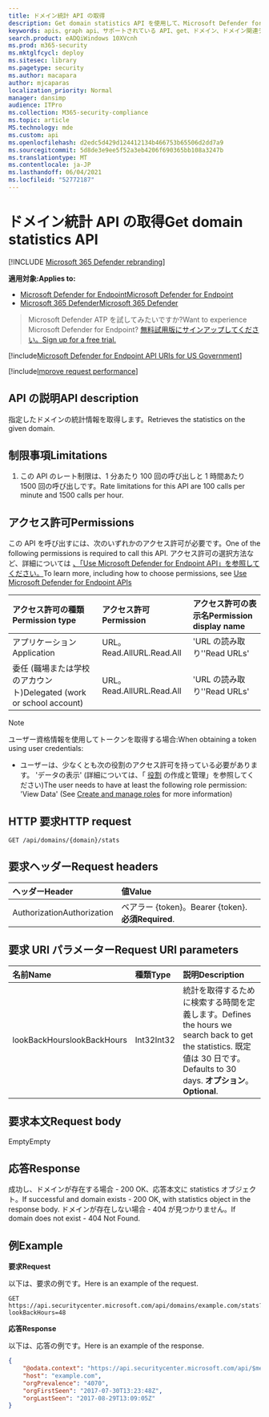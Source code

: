 ```yaml
---
title: ドメイン統計 API の取得
description: Get domain statistics API を使用して、Microsoft Defender for Endpoint の特定のドメインの統計情報を取得する方法について説明します。
keywords: apis、graph api、サポートされている API、get、ドメイン、ドメイン関連デバイス
search.product: eADQiWindows 10XVcnh
ms.prod: m365-security
ms.mktglfcycl: deploy
ms.sitesec: library
ms.pagetype: security
ms.author: macapara
author: mjcaparas
localization_priority: Normal
manager: dansimp
audience: ITPro
ms.collection: M365-security-compliance
ms.topic: article
MS.technology: mde
ms.custom: api
ms.openlocfilehash: d2edc5d429d124412134b466753b65506d2dd7a9
ms.sourcegitcommit: 5d8de3e9ee5f52a3eb4206f690365bb108a3247b
ms.translationtype: MT
ms.contentlocale: ja-JP
ms.lasthandoff: 06/04/2021
ms.locfileid: "52772187"
---
```

# <a name="get-domain-statistics-api"></a><span data-ttu-id="3239c-104">ドメイン統計 API の取得</span><span class="sxs-lookup"><span data-stu-id="3239c-104">Get domain statistics API</span></span>

[!INCLUDE [Microsoft 365 Defender rebranding](../../includes/microsoft-defender.md)]

<span data-ttu-id="3239c-105">**適用対象:**</span><span class="sxs-lookup"><span data-stu-id="3239c-105">**Applies to:**</span></span>
- [<span data-ttu-id="3239c-106">Microsoft Defender for Endpoint</span><span class="sxs-lookup"><span data-stu-id="3239c-106">Microsoft Defender for Endpoint</span></span>](https://go.microsoft.com/fwlink/p/?linkid=2154037)
- [<span data-ttu-id="3239c-107">Microsoft 365 Defender</span><span class="sxs-lookup"><span data-stu-id="3239c-107">Microsoft 365 Defender</span></span>](https://go.microsoft.com/fwlink/?linkid=2118804)

> <span data-ttu-id="3239c-108">Microsoft Defender ATP を試してみたいですか?</span><span class="sxs-lookup"><span data-stu-id="3239c-108">Want to experience Microsoft Defender for Endpoint?</span></span> [<span data-ttu-id="3239c-109">無料試用版にサインアップしてください。</span><span class="sxs-lookup"><span data-stu-id="3239c-109">Sign up for a free trial.</span></span>](https://www.microsoft.com/microsoft-365/windows/microsoft-defender-atp?ocid=docs-wdatp-exposedapis-abovefoldlink) 

[!include[Microsoft Defender for Endpoint API URIs for US Government](../../includes/microsoft-defender-api-usgov.md)]

[!include[Improve request performance](../../includes/improve-request-performance.md)]


## <a name="api-description"></a><span data-ttu-id="3239c-110">API の説明</span><span class="sxs-lookup"><span data-stu-id="3239c-110">API description</span></span>
<span data-ttu-id="3239c-111">指定したドメインの統計情報を取得します。</span><span class="sxs-lookup"><span data-stu-id="3239c-111">Retrieves the statistics on the given domain.</span></span>


## <a name="limitations"></a><span data-ttu-id="3239c-112">制限事項</span><span class="sxs-lookup"><span data-stu-id="3239c-112">Limitations</span></span>
1. <span data-ttu-id="3239c-113">この API のレート制限は、1 分あたり 100 回の呼び出しと 1 時間あたり 1500 回の呼び出しです。</span><span class="sxs-lookup"><span data-stu-id="3239c-113">Rate limitations for this API are 100 calls per minute and 1500 calls per hour.</span></span>


## <a name="permissions"></a><span data-ttu-id="3239c-114">アクセス許可</span><span class="sxs-lookup"><span data-stu-id="3239c-114">Permissions</span></span>
<span data-ttu-id="3239c-115">この API を呼び出すには、次のいずれかのアクセス許可が必要です。</span><span class="sxs-lookup"><span data-stu-id="3239c-115">One of the following permissions is required to call this API.</span></span> <span data-ttu-id="3239c-116">アクセス許可の選択方法など、詳細については [、「Use Microsoft Defender for Endpoint API」を参照してください。](apis-intro.md)</span><span class="sxs-lookup"><span data-stu-id="3239c-116">To learn more, including how to choose permissions, see [Use Microsoft Defender for Endpoint APIs](apis-intro.md)</span></span>

<span data-ttu-id="3239c-117">アクセス許可の種類</span><span class="sxs-lookup"><span data-stu-id="3239c-117">Permission type</span></span> |   <span data-ttu-id="3239c-118">アクセス許可</span><span class="sxs-lookup"><span data-stu-id="3239c-118">Permission</span></span>  |   <span data-ttu-id="3239c-119">アクセス許可の表示名</span><span class="sxs-lookup"><span data-stu-id="3239c-119">Permission display name</span></span>
:---|:---|:---
<span data-ttu-id="3239c-120">アプリケーション</span><span class="sxs-lookup"><span data-stu-id="3239c-120">Application</span></span> |   <span data-ttu-id="3239c-121">URL。Read.All</span><span class="sxs-lookup"><span data-stu-id="3239c-121">URL.Read.All</span></span> |  <span data-ttu-id="3239c-122">'URL の読み取り'</span><span class="sxs-lookup"><span data-stu-id="3239c-122">'Read URLs'</span></span>
<span data-ttu-id="3239c-123">委任 (職場または学校のアカウント)</span><span class="sxs-lookup"><span data-stu-id="3239c-123">Delegated (work or school account)</span></span> | <span data-ttu-id="3239c-124">URL。Read.All</span><span class="sxs-lookup"><span data-stu-id="3239c-124">URL.Read.All</span></span> | <span data-ttu-id="3239c-125">'URL の読み取り'</span><span class="sxs-lookup"><span data-stu-id="3239c-125">'Read URLs'</span></span>

>[!Note]
> <span data-ttu-id="3239c-126">ユーザー資格情報を使用してトークンを取得する場合:</span><span class="sxs-lookup"><span data-stu-id="3239c-126">When obtaining a token using user credentials:</span></span>
>- <span data-ttu-id="3239c-127">ユーザーは、少なくとも次の役割のアクセス許可を持っている必要があります。 'データの表示' (詳細については、「 [役割](user-roles.md) の作成と管理」を参照してください)</span><span class="sxs-lookup"><span data-stu-id="3239c-127">The user needs to have at least the following role permission: 'View Data' (See [Create and manage roles](user-roles.md) for more information)</span></span>

## <a name="http-request"></a><span data-ttu-id="3239c-128">HTTP 要求</span><span class="sxs-lookup"><span data-stu-id="3239c-128">HTTP request</span></span>
```
GET /api/domains/{domain}/stats
```

## <a name="request-headers"></a><span data-ttu-id="3239c-129">要求ヘッダー</span><span class="sxs-lookup"><span data-stu-id="3239c-129">Request headers</span></span>

<span data-ttu-id="3239c-130">ヘッダー</span><span class="sxs-lookup"><span data-stu-id="3239c-130">Header</span></span> | <span data-ttu-id="3239c-131">値</span><span class="sxs-lookup"><span data-stu-id="3239c-131">Value</span></span> 
:---|:---
<span data-ttu-id="3239c-132">Authorization</span><span class="sxs-lookup"><span data-stu-id="3239c-132">Authorization</span></span> | <span data-ttu-id="3239c-133">ベアラー {token}。</span><span class="sxs-lookup"><span data-stu-id="3239c-133">Bearer {token}.</span></span> <span data-ttu-id="3239c-134">**必須**</span><span class="sxs-lookup"><span data-stu-id="3239c-134">**Required**.</span></span>

## <a name="request-uri-parameters"></a><span data-ttu-id="3239c-135">要求 URI パラメーター</span><span class="sxs-lookup"><span data-stu-id="3239c-135">Request URI parameters</span></span>

<span data-ttu-id="3239c-136">名前</span><span class="sxs-lookup"><span data-stu-id="3239c-136">Name</span></span> | <span data-ttu-id="3239c-137">種類</span><span class="sxs-lookup"><span data-stu-id="3239c-137">Type</span></span> | <span data-ttu-id="3239c-138">説明</span><span class="sxs-lookup"><span data-stu-id="3239c-138">Description</span></span>
:---|:---|:---
<span data-ttu-id="3239c-139">lookBackHours</span><span class="sxs-lookup"><span data-stu-id="3239c-139">lookBackHours</span></span> | <span data-ttu-id="3239c-140">Int32</span><span class="sxs-lookup"><span data-stu-id="3239c-140">Int32</span></span> | <span data-ttu-id="3239c-141">統計を取得するために検索する時間を定義します。</span><span class="sxs-lookup"><span data-stu-id="3239c-141">Defines the hours we search back to get the statistics.</span></span> <span data-ttu-id="3239c-142">既定値は 30 日です。</span><span class="sxs-lookup"><span data-stu-id="3239c-142">Defaults to 30 days.</span></span> <span data-ttu-id="3239c-143">**オプション**。</span><span class="sxs-lookup"><span data-stu-id="3239c-143">**Optional**.</span></span>

## <a name="request-body"></a><span data-ttu-id="3239c-144">要求本文</span><span class="sxs-lookup"><span data-stu-id="3239c-144">Request body</span></span>
<span data-ttu-id="3239c-145">Empty</span><span class="sxs-lookup"><span data-stu-id="3239c-145">Empty</span></span>

## <a name="response"></a><span data-ttu-id="3239c-146">応答</span><span class="sxs-lookup"><span data-stu-id="3239c-146">Response</span></span>
<span data-ttu-id="3239c-147">成功し、ドメインが存在する場合 - 200 OK、応答本文に statistics オブジェクト。</span><span class="sxs-lookup"><span data-stu-id="3239c-147">If successful and domain exists - 200 OK, with statistics object in the response body.</span></span> <span data-ttu-id="3239c-148">ドメインが存在しない場合 - 404 が見つかりません。</span><span class="sxs-lookup"><span data-stu-id="3239c-148">If domain does not exist - 404 Not Found.</span></span>


## <a name="example"></a><span data-ttu-id="3239c-149">例</span><span class="sxs-lookup"><span data-stu-id="3239c-149">Example</span></span>

<span data-ttu-id="3239c-150">**要求**</span><span class="sxs-lookup"><span data-stu-id="3239c-150">**Request**</span></span>

<span data-ttu-id="3239c-151">以下は、要求の例です。</span><span class="sxs-lookup"><span data-stu-id="3239c-151">Here is an example of the request.</span></span>

```http
GET https://api.securitycenter.microsoft.com/api/domains/example.com/stats?lookBackHours=48
```

<span data-ttu-id="3239c-152">**応答**</span><span class="sxs-lookup"><span data-stu-id="3239c-152">**Response**</span></span>

<span data-ttu-id="3239c-153">以下は、応答の例です。</span><span class="sxs-lookup"><span data-stu-id="3239c-153">Here is an example of the response.</span></span>


```json
{
    "@odata.context": "https://api.securitycenter.microsoft.com/api/$metadata#microsoft.windowsDefenderATP.api.InOrgDomainStats",
    "host": "example.com",
    "orgPrevalence": "4070",
    "orgFirstSeen": "2017-07-30T13:23:48Z",
    "orgLastSeen": "2017-08-29T13:09:05Z"
}
```
